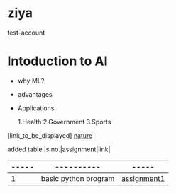 # ziya
test-account

# Intoduction to AI

- why ML?
- advantages
- Applications

  1.Health
  2.Government
  3.Sports


 [link_to_be_displayed]
 [nature](https://images.pexels.com/photos/56866/garden-rose-red-pink-56866.jpeg?auto=compress&cs=tinysrgb&dpr=1&w=500)
 
added table
|s no.|assignment|link|

|-----|----------|-----|
|-----|----------|-----|
|1|basic python program|[assignment1](https://github.com/ziyaf140405/ziya/blob/7220f29807763384f1cd7c755a78cd64c0f13065/assignment_01.ipynb)|
